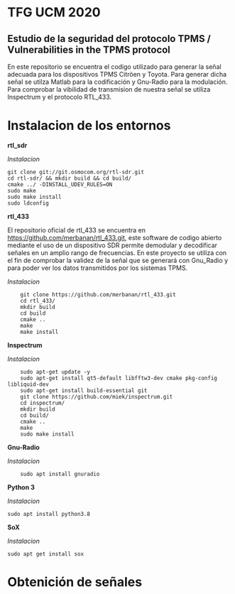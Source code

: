 # TFG UCM 2020
## Estudio de la seguridad del protocolo TPMS / Vulnerabilities in the TPMS protocol

En este repositorio se encuentra el codigo utilizado para generar la señal adecuada para los dispositivos TPMS Citröen y Toyota. Para generar dicha señal se utilza Matlab para la codificación y Gnu-Radio para la modulación. Para comprobar la vibilidad de transmision de nuestra señal se utiliza Inspectrum y el protocolo RTL_433.

# Instalacion de los entornos
**rtl_sdr**

*Instalacion*
````
git clone git://git.osmocom.org/rtl-sdr.git
cd rtl-sdr/ && mkdir build && cd build/
cmake ../ -DINSTALL_UDEV_RULES=ON
sudo make
sudo make install
sudo ldconfig
````
**rtl_433**

El repositorio oficial de rtl_433 se encuentra en https://github.com/merbanan/rtl_433.git, este software de codigo abierto mediante el uso de un dispositivo SDR permite demodular y decodificar señales en un amplio rango de frecuencias. En este proyecto se utiliza con el fin de comprobar la validez de la señal que se generará con Gnu_Radio y para poder ver los datos transmitidos por los sistemas TPMS.

*Instalacion*
````
    git clone https://github.com/merbanan/rtl_433.git
    cd rtl_433/
    mkdir build
    cd build
    cmake ..
    make
    make install
````
**Inspectrum**

*Instalacion*
````
    sudo apt-get update -y
    sudo apt-get install qt5-default libfftw3-dev cmake pkg-config libliquid-dev 
    sudo apt-get install build-essential git
    git clone https://github.com/miek/inspectrum.git
    cd inspectrum/
    mkdir build
    cd build/
    cmake ..
    make
    sudo make install
````
**Gnu-Radio**

*Instalacion*
````
    sudo apt install gnuradio
````
**Python 3**

*Instalacion*
````
sudo apt install python3.8
````
**SoX**

*Instalacion*
````
sudo apt get install sox
````


# Obtenición de señales 

